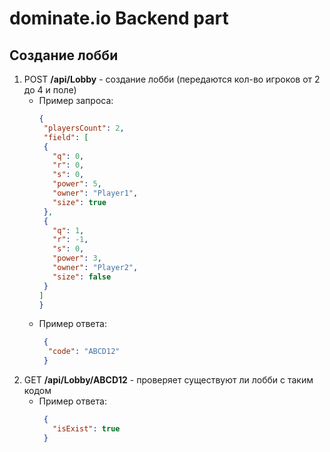 ﻿# dominate.io Backend part #

## Создание лобби ##

1. POST **/api/Lobby** - создание лобби (передаются кол-во игроков от 2 до 4 и поле)
    - Пример запроса:
      ```json
      {
       "playersCount": 2,
       "field": [
       {
         "q": 0,
         "r": 0,
         "s": 0,
         "power": 5,
         "owner": "Player1",
         "size": true
       },
       {
         "q": 1,
         "r": -1,
         "s": 0,
         "power": 3,
         "owner": "Player2",
         "size": false
       }
      ]
      }
      ```
    - Пример ответа:
      ```json
       {
        "code": "ABCD12"
       }
       ```
2. GET **/api/Lobby/ABCD12** - проверяет существуют ли лобби с таким кодом
   - Пример ответа:
     ```json
      {
        "isExist": true
      }
      ```
